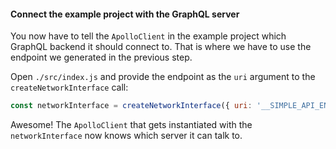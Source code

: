 #### Connect the example project with the GraphQL server

You now have to tell the `ApolloClient` in the example project which GraphQL backend it should connect to. That is where we have to use the endpoint we generated in the previous step.

Open `./src/index.js` and provide the endpoint as the `uri` argument to the `createNetworkInterface` call:

```js
const networkInterface = createNetworkInterface({ uri: '__SIMPLE_API_ENDPOINT__' })
```

Awesome! The `ApolloClient` that gets instantiated with the `networkInterface` now knows which server it can talk to.

